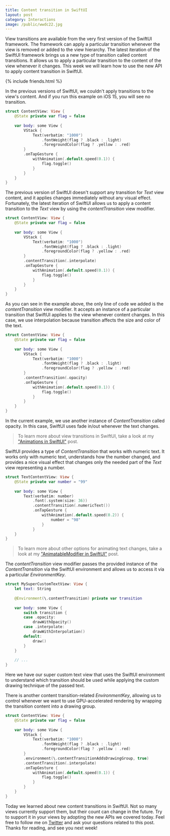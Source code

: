 ```yaml
---
title: Content transition in SwiftUI
layout: post
category: Interactions
image: /public/wwdc22.jpg
---
```


View transitions are available from the very first version of the SwiftUI framework. The framework can apply a particular transition whenever the view is removed or added to the view hierarchy. The latest iteration of the SwiftUI framework brings us a new type of transition called content transitions. It allows us to apply a particular transition to the content of the view whenever it changes. This week we will learn how to use the new API to apply content transition in SwiftUI.

{% include friends.html %}

In the previous versions of SwiftUI, we couldn't apply transitions to the view's content. And if you run this example on iOS 15, you will see no transition.

```swift
struct ContentView: View {
    @State private var flag = false
    
    var body: some View {
        VStack {
            Text(verbatim: "1000")
                .fontWeight(flag ? .black : .light)
                .foregroundColor(flag ? .yellow : .red)
        }
        .onTapGesture {
            withAnimation(.default.speed(0.1)) {
                flag.toggle()
            }
        }
    }
}
```

The previous version of SwiftUI doesn't support any transition for *Text* view content, and it applies changes immediately without any visual effect. Fortunately, the latest iteration of SwiftUI allows us to apply a content transition to the *Text* view by using the *contentTransition* view modifier.

```swift
struct ContentView: View {
    @State private var flag = false
    
    var body: some View {
        VStack {
            Text(verbatim: "1000")
                .fontWeight(flag ? .black : .light)
                .foregroundColor(flag ? .yellow : .red)
        }
        .contentTransition(.interpolate)
        .onTapGesture {
            withAnimation(.default.speed(0.1)) {
                flag.toggle()
            }
        }
    }
}
```

As you can see in the example above, the only line of code we added is the *contentTransition* view modifier. It accepts an instance of a particular transition that SwiftUI applies to the view whenever content changes. In this case, we use interpolation because transition affects the size and color of the text.

```swift
struct ContentView: View {
    @State private var flag = false
    
    var body: some View {
        VStack {
            Text(verbatim: "1000")
                .fontWeight(flag ? .black : .light)
                .foregroundColor(flag ? .yellow : .red)
        }
        .contentTransition(.opacity)
        .onTapGesture {
            withAnimation(.default.speed(0.1)) {
                flag.toggle()
            }
        }
    }
}
```

In the current example, we use another instance of *ContentTransition* called opacity. In this case, SwiftUI uses fade in/out whenever the text changes.

> To learn more about view transitions in SwiftUI, take a look at my ["Animations in SwiftUI"](/2019/06/26/animations-in-swiftui/) post.

SwiftUI provides a type of *ContentTransition* that works with numeric text. It works only with numeric text, understands how the number changed, and provides a nice visual effect that changes only the needed part of the *Text* view representing a number.

```swift
struct TextContentView: View {
    @State private var number = "99"
    
    var body: some View {
        Text(verbatim: number)
            .font(.system(size: 36))
            .contentTransition(.numericText())
            .onTapGesture {
                withAnimation(.default.speed(0.2)) {
                    number = "98"
                }
            }
    }
}
```

> To learn more about other options for animating text changes, take a look at my ["AnimatableModifier in SwiftUI"](/2021/01/11/animatablemodifier-in-swiftui/) post.

The *contentTransition* view modifier passes the provided instance of the *ContentTransition* via the SwiftUI environment and allows us to access it via a particular *EnvironmentKey*.

```swift
struct MySuperCustomTextView: View {
    let text: String
    
    @Environment(\.contentTransition) private var transition
    
    var body: some View {
        switch transition {
        case .opacity:
            drawWithOpacity()
        case .interpolate:
            drawWithInterpolation()
        default:
            draw()
        }
    }
    
    // ...
}
```

Here we have our super custom text view that uses the SwiftUI environment to understand which transition should be used while applying the custom drawing technique of the passed text.

There is another content transition-related *EnvironmentKey*, allowing us to control whenever we want to use GPU-accelerated rendering by wrapping the transition content into a drawing group.

```swift
struct ContentView: View {
    @State private var flag = false
    
    var body: some View {
        VStack {
            Text(verbatim: "1000")
                .fontWeight(flag ? .black : .light)
                .foregroundColor(flag ? .yellow : .red)
        }
        .environment(\.contentTransitionAddsDrawingGroup, true)
        .contentTransition(.interpolate)
        .onTapGesture {
            withAnimation(.default.speed(0.1)) {
                flag.toggle()
            }
        }
    }
}
```

Today we learned about new content transitions in SwiftUI. Not so many views currently support them, but their count can change in the future. Try to support it in your views by adopting the new APIs we covered today. Feel free to follow me on [Twitter](https://twitter.com/mecid) and ask your questions related to this post. Thanks for reading, and see you next week!
